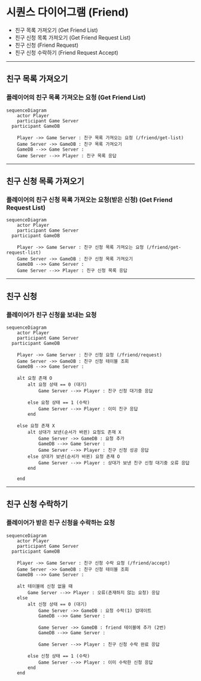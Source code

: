# 시퀀스 다이어그램 (Friend)

* 친구 목록 가져오기 (Get Friend List)
* 친구 신청 목록 가져오기 (Get Friend Request List)
* 친구 신청 (Friend Request)
* 친구 신청 수락하기 (Friend Request Accept)

------------------------------

## 친구 목록 가져오기
### 플레이어의 친구 목록 가져오는 요청 (Get Friend List)
```mermaid
sequenceDiagram
	actor Player
	participant Game Server
  participant GameDB

	Player ->> Game Server : 친구 목록 가져오는 요청 (/friend/get-list)
	Game Server ->> GameDB : 친구 목록 가져오기
	GameDB -->> Game Server : 
	Game Server -->> Player : 친구 목록 응답

```


------------------------------

## 친구 신청 목록 가져오기
### 플레이어의 친구 신청 목록 가져오는 요청(받은 신청) (Get Friend Request List)
```mermaid
sequenceDiagram
	actor Player
	participant Game Server
  participant GameDB

	Player ->> Game Server : 친구 신청 목록 가져오는 요청 (/friend/get-request-list)
	Game Server ->> GameDB : 친구 신청 목록 가져오기
	GameDB -->> Game Server : 
	Game Server -->> Player : 친구 신청 목록 응답

```


------------------------------


## 친구 신청
### 플레이어가 친구 신청을 보내는 요청
```mermaid
sequenceDiagram
	actor Player
	participant Game Server
  participant GameDB

	Player ->> Game Server : 친구 신청 요청 (/friend/request)
	Game Server ->> GameDB : 친구 신청 테이블 조회
	GameDB -->> Game Server : 

	alt 요청 존재 O
		alt 요청 상태 == 0 (대기)
			Game Server -->> Player : 친구 신청 대기중 응답
	
		else 요청 상태 == 1 (수락)
			Game Server -->> Player : 이미 친구 응답
		end
	
	else 요청 존재 X
		alt 상대가 보낸(순서가 바뀐) 요청도 존재 X
			Game Server ->> GameDB : 요청 추가
			GameDB -->> Game Server :  
			Game Server -->> Player : 친구 신청 성공 응답
		else 상대가 보낸(순서가 바뀐) 요청 존재 O
			Game Server -->> Player : 상대가 보낸 친구 신청 대기중 오류 응답
		end
	
	end

```




------------------------------


## 친구 신청 수락하기
### 플레이어가 받은 친구 신청을 수락하는 요청
```mermaid
sequenceDiagram
	actor Player
	participant Game Server
  participant GameDB

	Player ->> Game Server : 친구 신청 수락 요청 (/friend/accept)
	Game Server ->> GameDB : 친구 신청 테이블 조회
	GameDB -->> Game Server : 
	
	alt 테이블에 신청 없을 때
		Game Server -->> Player : 오류(존재하지 않는 요청) 응답
	else
		alt 신청 상태 == 0 (대기)
			Game Server ->> GameDB : 요청 수락(1) 업데이트
			GameDB -->> Game Server :  

			Game Server ->> GameDB : friend 테이블에 추가 (2번)
			GameDB -->> Game Server :  
			
			Game Server -->> Player : 친구 신청 수락 완료 응답

		else 신청 상태 == 1 (수락)
			Game Server -->> Player : 이미 수락한 신청 응답
		end
	end

```








